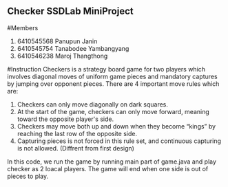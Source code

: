 ## Checker SSDLab MiniProject

#Members
1. 6410545568 Panupun Janin
2. 6410545754 Tanabodee Yambangyang
3. 6410546238 Maroj Thangthong

#Instruction
Checkers is a strategy board game for two players which involves diagonal moves of uniform game pieces and mandatory captures by jumping over opponent pieces. 
There are 4 important move rules which are:
1. Checkers can only move diagonally on dark squares.
2. At the start of the game, checkers can only move forward, meaning toward the opposite player's side.
3. Checkers may move both up and down when they become “kings” by reaching the last row of the opposite side.
4. Capturing pieces is not forced in this rule set, and continuous capturing is not allowed. (Diffrent from first design)

In this code, we run the game by running main part of game.java and play checker as 2 loacal players.
The game will end when one side is out of pieces to play.
